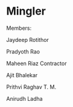 # Mingler

Members:

Jaydeep Rotithor

Pradyoth Rao

Maheen Riaz Contractor

Ajit Bhalekar

Prithvi Raghav T. M.

Anirudh Ladha




